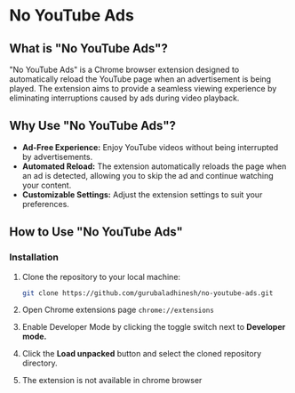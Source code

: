 # No YouTube Ads

## What is "No YouTube Ads"?

"No YouTube Ads" is a Chrome browser extension designed to automatically reload the YouTube page when an advertisement is being played. The extension aims to provide a seamless viewing experience by eliminating interruptions caused by ads during video playback.

## Why Use "No YouTube Ads"?

- **Ad-Free Experience:** Enjoy YouTube videos without being interrupted by advertisements.
- **Automated Reload:** The extension automatically reloads the page when an ad is detected, allowing you to skip the ad and continue watching your content.
- **Customizable Settings:** Adjust the extension settings to suit your preferences.

## How to Use "No YouTube Ads"

### Installation

1. Clone the repository to your local machine:

   ```bash
   git clone https://github.com/gurubaladhinesh/no-youtube-ads.git
2. Open Chrome extensions page
    ```chrome://extensions```
3. Enable Developer Mode by clicking the toggle switch next to **Developer mode.**
4. Click the **Load unpacked** button and select the cloned repository directory.
5. The extension is not available in chrome browser

